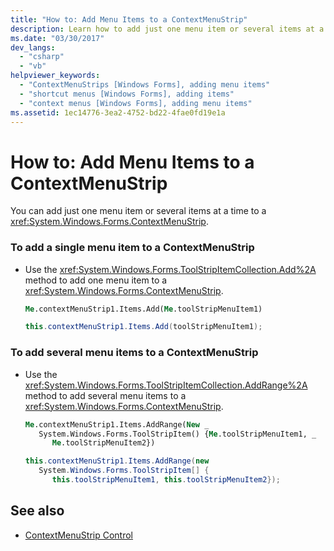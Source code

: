 ```yaml
---
title: "How to: Add Menu Items to a ContextMenuStrip"
description: Learn how to add just one menu item or several items at a time to a ContextMenuStrip control in Windows Forms.  
ms.date: "03/30/2017"
dev_langs: 
  - "csharp"
  - "vb"
helpviewer_keywords: 
  - "ContextMenuStrips [Windows Forms], adding menu items"
  - "shortcut menus [Windows Forms], adding items"
  - "context menus [Windows Forms], adding menu items"
ms.assetid: 1ec14776-3ea2-4752-bd22-4fae0fd19e1a
---
```

# How to: Add Menu Items to a ContextMenuStrip

You can add just one menu item or several items at a time to a <xref:System.Windows.Forms.ContextMenuStrip>.  
  
### To add a single menu item to a ContextMenuStrip  
  
- Use the <xref:System.Windows.Forms.ToolStripItemCollection.Add%2A> method to add one menu item to a <xref:System.Windows.Forms.ContextMenuStrip>.  
  
    ```vb  
    Me.contextMenuStrip1.Items.Add(Me.toolStripMenuItem1)  
    ```  
  
    ```csharp  
    this.contextMenuStrip1.Items.Add(toolStripMenuItem1);  
    ```  
  
### To add several menu items to a ContextMenuStrip  
  
- Use the <xref:System.Windows.Forms.ToolStripItemCollection.AddRange%2A> method to add several menu items to a <xref:System.Windows.Forms.ContextMenuStrip>.  
  
    ```vb  
    Me.contextMenuStrip1.Items.AddRange(New _  
       System.Windows.Forms.ToolStripItem() {Me.toolStripMenuItem1, _  
          Me.toolStripMenuItem2})  
    ```  
  
    ```csharp  
    this.contextMenuStrip1.Items.AddRange(new
       System.Windows.Forms.ToolStripItem[] {  
          this.toolStripMenuItem1, this.toolStripMenuItem2});  
    ```  
  
## See also

- [ContextMenuStrip Control](contextmenustrip-control.md)
